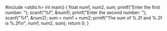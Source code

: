 #include <stdio.h>
int main() 
{
    float num1, num2, sum;
    printf("Enter the first number: ");
    scanf("%f", &num1);
    printf("Enter the second number: ");
    scanf("%f", &num2);
    sum = num1 + num2;
    printf("The sum of %.2f and %.2f is %.2f\n", num1, num2, sum);
    return 0;
}

